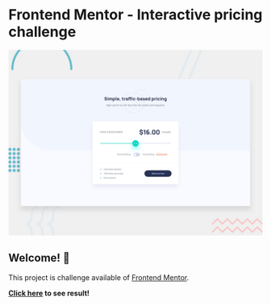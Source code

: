 # Frontend Mentor - Interactive pricing challenge

![Design preview for the Interactive pricing component coding challenge](design/desktop-preview.jpg)

## Welcome! 👋

This project is challenge available of [Frontend Mentor](https://www.frontendmentor.io).

**[Click here](https://jipdev.github.io/interactive-pricing-challenge) to see result!**
